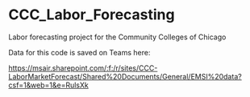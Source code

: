 # CCC_Labor_Forecasting
Labor forecasting project for the Community Colleges of Chicago

Data for this code is saved on Teams here:

https://msair.sharepoint.com/:f:/r/sites/CCC-LaborMarketForecast/Shared%20Documents/General/EMSI%20data?csf=1&web=1&e=RulsXk 
